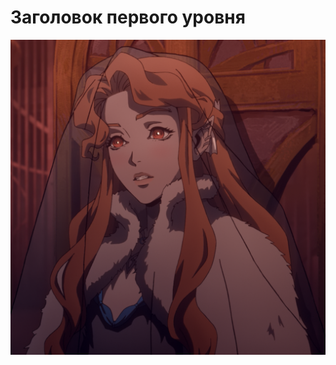 <html>
 <head>
  <meta http-equiv="Content-Type" content="text/html; charset=utf-8">
  <title>Заголовки в тексте</title>
 </head>
 <body>
  <h1>Заголовок первого уровня</h1>
     <p><img src="Lenore_-_01.png"</p>

 </body>
</html
